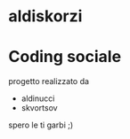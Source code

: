 # aldiskorzi
Coding sociale
==============

progetto realizzato da

*   aldinucci
*   skvortsov

spero le ti garbi ;)
